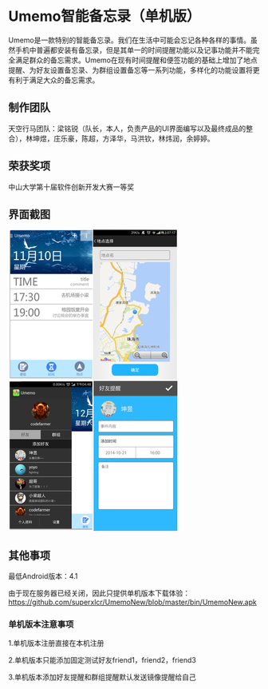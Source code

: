 # Umemo智能备忘录（单机版）
Umemo是一款特别的智能备忘录。我们在生活中可能会忘记各种各样的事情。虽然手机中普遍都安装有备忘录，但是其单一的时间提醒功能以及记事功能并不能完全满足群众的备忘需求。Umemo在现有时间提醒和便签功能的基础上增加了地点提醒、为好友设置备忘录、为群组设置备忘等一系列功能，多样化的功能设置将更有利于满足大众的备忘需求。

## 制作团队
天空行马团队：梁铭锐（队长，本人，负责产品的UI界面编写以及最终成品的整合），林坤煜，庄乐豪，陈超，方泽华，马洪钦，林炜润，余婷婷。

## 荣获奖项
中山大学第十届软件创新开发大赛一等奖

## 界面截图
![umemo1](./photo/umemo1.png)![umemo2](./photo/umemo2.png)![umemo3](./photo/umemo3.png)![umemo4](./photo/umemo4.png)

## 其他事项
最低Android版本：4.1

由于现在服务器已经关闭，因此只提供单机版本下载体验：https://github.com/superxlcr/UmemoNew/blob/master/bin/UmemoNew.apk

### 单机版本注意事项
1.单机版本注册直接在本机注册

2.单机版本只能添加固定测试好友friend1，friend2，friend3

3.单机版本添加好友提醒和群组提醒默认发送镜像提醒给自己